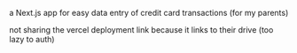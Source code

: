 a Next.js app for easy data entry of credit card transactions (for my parents)

not sharing the vercel deployment link because it links to their drive (too lazy to auth)
